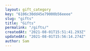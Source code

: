```yaml
---
layout: gift_category
key: "6106c30dd45e79000b56eeee"
slug: "gifts"
title: "Gifts"
permalink: "/gifts/"
createdAt: "2021-08-01T15:51:41.293Z"
updatedAt: "2021-08-01T15:56:14.274Z"
author: Sam
---
```

